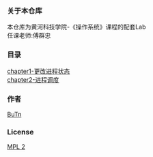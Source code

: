 ### 关于本仓库
本仓库为黄河科技学院-《操作系统》课程的配套Lab  
任课老师:傅群忠

### 目录
[chapter1-更改进程状态](./chapter1-process/process_state.c)  
[chapter2-进程调度](./chapter2-process-scheduler/process_scheduler.cpp)  

### 作者
[BuTn](https://github.com/kimmosc2)


### License
[MPL 2](./LICENSE)